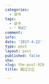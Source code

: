 ```yaml
---
categories:
  - 读书
tags:
  - 读书
  - ' 科幻'
comment: 
info: 
date: '2017-4-22'
type: post
layout: post
published: false
sha: 
slug: the-post-920
title: 越过沙丘

---
```

